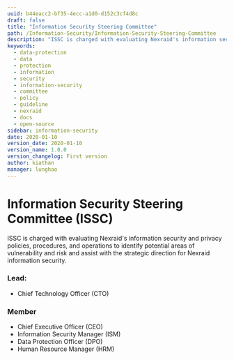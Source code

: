 ```yaml
---
uuid: b44eacc2-bf35-4ecc-a1d0-d152c3cf4d8c
draft: false
title: "Information Security Steering Committee"
path: /Information-Security/Information-Security-Steering-Committee
description: "ISSC is charged with evaluating Nexraid's information security and privacy policies, procedures, and operations to identify potential areas of vulnerability and risk and assist with the strategic direction for Nexraid information security."
keywords: 
  - data-protection
  - data
  - protection
  - information
  - security
  - information-security
  - committee
  - policy
  - guideline
  - nexraid
  - docs
  - open-source
sidebar: information-security
date: 2020-01-10
version_date: 2020-01-10
version_name: 1.0.0
version_changelog: First version
author: kiathan
manager: lunghao
---
```


# Information Security Steering Committee (ISSC)
ISSC is charged with evaluating Nexraid's information security and privacy policies, procedures, and operations to identify potential areas of vulnerability and risk and assist with the strategic direction for Nexraid information security.

### Lead:
* Chief Technology Officer (CTO)

### Member
* Chief Executive Officer (CEO)
* Information Security Manager (ISM)
* Data Protection Officer (DPO)
* Human Resource Manager (HRM)
